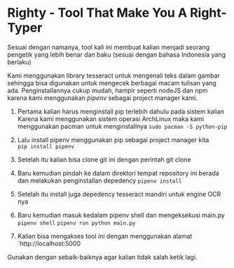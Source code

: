 # Righty - Tool That Make You A Right-Typer

Sesuai dengan namanya, tool kali ini membuat kalian menjadi seorang pengetik yang lebih benar dan baku (sesuai dengan bahasa Indonesia yang berlaku)

Kami menggunakan library tesseract untuk mengenali teks dalam gambar sehingga bisa digunakan untuk mengecek berbagai macam tulisan yang ada. Penginstallannya cukup mudah, hampir seperti nodeJS dan npm karena kami menggunakan *pipenv* sebagai project manager kami.

1. Pertama kalian harus menginstall pip terlebih dahulu pada sistem kalian  
Karena kami menggunakan sistem operasi ArchLinux maka kami menggunakan pacman untuk menginstallnya
`sudo pacman -S python-pip`

2. Lalu install pipenv menggunakan pip sebagai project manager kita  
`pip install pipenv`

3. Setelah itu kalian bisa clone git ini dengan perintah git clone

4. Baru kemudian pindah ke dalam direktori tempat repository ini berada dan melakukan penginstallan depedency
`pipenv install`

5. Setelah itu install juga depedency tesseract mandiri untuk engine OCR nya

6. Baru kemudian masuk kedalam pipenv shell dan mengeksekusi main.py
`pipenv shell`
`pipenv run python main.py`

7. Kalian bisa mengakses tool ini dengan menggunakan alamat
`http://localhost:5000

Gunakan dengan sebaik-baiknya agar kalian tidak salah ketik lagi.
